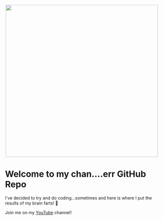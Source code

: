 <p align="center">
  <image width="500px" height="500px" src="BannerLogo.png">
</p>
  
# Welcome to my chan....err GitHub Repo

I've decided to try and do coding...sometimes and here is where I put the results of my brain farts! 💨

Join me on my [YouTube](https://www.youtube.com/channel/UCviN0My48G75IQuR1cP-pbw) channel!


<!----
- 👋 Hi, I’m @ashmanix
- 👀 I’m interested in ...
- 🌱 I’m currently learning ...
- 💞️ I’m looking to collaborate on ...
- 📫 How to reach me ...
--->

<!---
ashmanix/ashmanix is a ✨ special ✨ repository because its `README.md` (this file) appears on your GitHub profile.
You can click the Preview link to take a look at your changes.
--->

